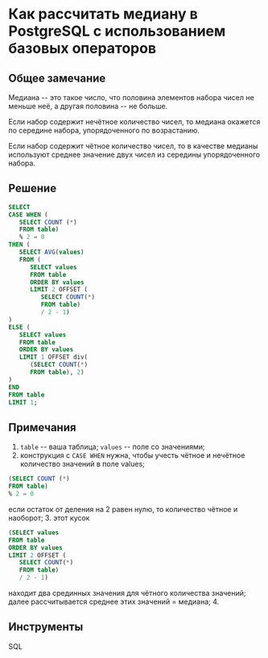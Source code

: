 # Как рассчитать медиану в PostgreSQL с использованием базовых операторов

## Общее замечание
Медиана -- это такое число, что половина элементов набора чисел не меньше неё, а другая половина -- не больше.

Если набор содержит нечётное количество чисел, то медиана окажется по середине набора, упорядоченного по возрастанию.

Если набор содержит чётное количество чисел, то в качестве медианы используют среднее значение двух чисел из середины упорядоченного набора.

  
## Решение
``` sql
SELECT
CASE WHEN (
   SELECT COUNT (*)
   FROM table)
   % 2 = 0
THEN ( 
   SELECT AVG(values)
   FROM (
      SELECT values
      FROM table
      ORDER BY values
      LIMIT 2 OFFSET (
         SELECT COUNT(*)
         FROM table)
         / 2 - 1)
)
ELSE (
   SELECT values
   FROM table
   ORDER BY values
   LIMIT 1 OFFSET div(
      (SELECT COUNT(*)
      FROM table), 2)
)
END
FROM table
LIMIT 1;
```

  
## Примечания
1. `table` -- ваша таблица;
`values` -- поле со значениями;
2. конструкция с `CASE WHEN` нужна, чтобы учесть чётное и нечётное количество значений в поле values;
``` sql
(SELECT COUNT (*)
FROM table)
% 2 = 0
```
если остаток от деления на 2 равен нулю, то количество чётное и наоборот;
3. этот кусок
``` sql
(SELECT values
FROM table
ORDER BY values
LIMIT 2 OFFSET (
   SELECT COUNT(*)
   FROM table)
   / 2 - 1)
```
находит два срединных значения для чётного количества значений; далее рассчитывается среднее этих значений = медиана;
4. 



## Инструменты
SQL

  
